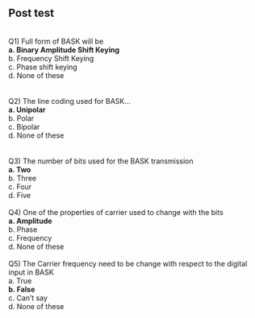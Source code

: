 ## Post test
<br>
Q1) Full form of BASK will be  <br>
<b>a. Binary Amplitude Shift Keying</b> <br>
b. Frequency Shift Keying <br>
c. Phase shift keying <br>
d. None of these <br>
<br>
<br>
Q2) The line coding used for BASK… <br>
<b>a. Unipolar</b> <br>
b. Polar <br>
c. Bipolar <br>
d.	None of these <br>
<br>
<br>
Q3) The number of bits used for the BASK transmission <br>
<b>a. Two</b> <br>
b. Three <br>
c.	Four <br>
d.	Five <br>
<br>
Q4) One of the properties of carrier used to change with the bits <br>
<b>a. Amplitude</b> <br>
b.	Phase  <br>
c.	Frequency <br>
d.	None of these <br>
<br>
Q5) The Carrier frequency need to be change with respect to the digital input in BASK <br>
a.	True <br>
<b>b. False</b> <br>
c.	Can’t say <br>
d.	None of these <br>
<br>


